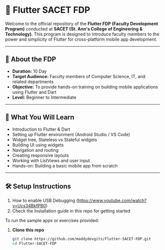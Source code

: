 # 🚀 Flutter SACET FDP

Welcome to the official repository of the **Flutter FDP (Faculty Development Program)** conducted at **SACET (St. Ann's College of Engineering & Technology)**. This program is designed to introduce faculty members to the power and simplicity of Flutter for cross-platform mobile app development.

---

## 📌 About the FDP

- **Duration:** 10 Day
- **Target Audience:** Faculty members of Computer Science, IT, and related departments
- **Objective:** To provide hands-on training on building mobile applications using Flutter and Dart
- **Level:** Beginner to Intermediate

---

## 🧠 What You Will Learn

- Introduction to Flutter & Dart
- Setting up Flutter environment (Android Studio / VS Code)
- Widget tree, Stateless vs Stateful widgets
- Building UI using widgets
- Navigation and routing
- Creating responsive layouts
- Working with ListViews and user input
- Hands-on: Building a basic mobile app from scratch

---

## 🛠️ Setup Instructions

1. How to enable USB Debugging (https://www.youtube.com/watch?v=Ucs34BkfPB0)
2. Check the Installation guide in this repo for getting started

To run the sample apps or exercises provided:

1. **Clone this repo**
   ```bash
   git clone https://github.com/maddydevgits/Flutter-SACET-FDP.git
   cd Flutter-SACET-FDP
